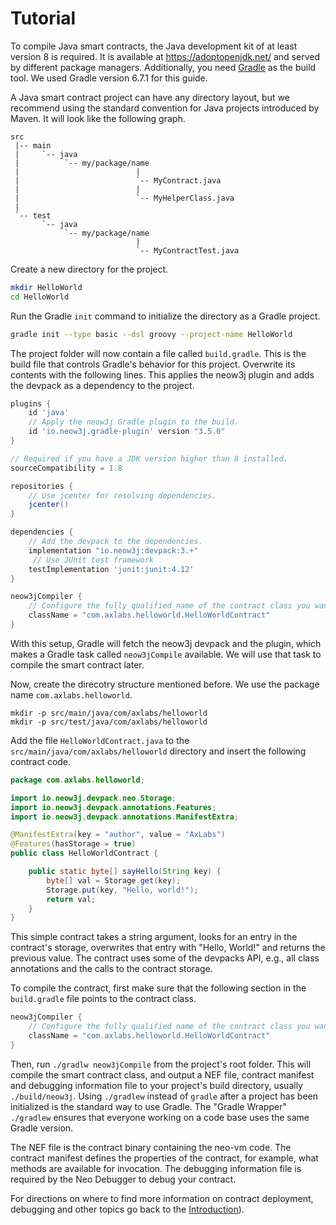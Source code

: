 # Tutorial

To compile Java smart contracts, the Java development kit of at least version 8 is required. It is
available at https://adoptopenjdk.net/ and served by different package managers. Additionally, you
need [Gradle](https://gradle.org/install/) as the build tool. We used Gradle version 6.7.1 for this
guide.

A Java smart contract project can have any directory layout, but we recommend using the standard
convention for Java projects introduced by Maven. It will look like the following graph.

```
src
 |-- main
 |     `-- java	
 |          `-- my/package/name
 |                          |
 |                          `-- MyContract.java
 |                          |
 |                          `-- MyHelperClass.java
 |
 `-- test
       `-- java
            `-- my/package/name
                            |
                            `-- MyContractTest.java

```

Create a new directory for the project.

```bash
mkdir HelloWorld
cd HelloWorld
```

Run the Gradle `init` command to initialize the directory as a Gradle project.

```bash
gradle init --type basic --dsl groovy --project-name HelloWorld
```

The project folder will now contain a file called `build.gradle`. This is the build file that
controls Gradle's behavior for this project. Overwrite its contents with the following lines. This
applies the neow3j plugin and adds the devpack as a dependency to the project.

```groovy
plugins {
    id 'java'
    // Apply the neow3j Gradle plugin to the build.
    id 'io.neow3j.gradle-plugin' version "3.5.0"
}

// Required if you have a JDK version higher than 8 installed.
sourceCompatibility = 1.8

repositories {
    // Use jcenter for resolving dependencies.
    jcenter()
}

dependencies {
    // Add the devpack to the dependencies.
    implementation "io.neow3j:devpack:3.+"
     // Use JUnit test framework
    testImplementation 'junit:junit:4.12'
}

neow3jCompiler {
    // Configure the fully qualified name of the contract class you want to compile.
    className = "com.axlabs.helloworld.HelloWorldContract"
}
```

With this setup, Gradle will fetch the neow3j devpack and the plugin, which makes a Gradle task
called `neow3jCompile` available. We will use that task to compile the smart contract later. 

Now, create the direcotry structure mentioned before. We use the package name
`com.axlabs.helloworld`.

```
mkdir -p src/main/java/com/axlabs/helloworld
mkdir -p src/test/java/com/axlabs/helloworld
```

Add the file `HelloWorldContract.java` to the `src/main/java/com/axlabs/helloworld` directory and
insert the following contract code.

```java
package com.axlabs.helloworld;

import io.neow3j.devpack.neo.Storage;
import io.neow3j.devpack.annotations.Features;
import io.neow3j.devpack.annotations.ManifestExtra;

@ManifestExtra(key = "author", value = "AxLabs")
@Features(hasStorage = true)
public class HelloWorldContract {

    public static byte[] sayHello(String key) {
        byte[] val = Storage.get(key);
        Storage.put(key, "Hello, world!");
        return val;
    }
}
```

This simple contract takes a string argument, looks for an entry in the contract's storage,
overwrites that entry with "Hello, World!" and returns the previous value. The contract uses
some of the devpacks API, e.g., all class annotations and the calls to the contract storage.

To compile the contract, first make sure that the following section in the `build.gradle` file
points to the contract class. 

```groovy
neow3jCompiler {
    // Configure the fully qualified name of the contract class you want to compile.
    className = "com.axlabs.helloworld.HelloWorldContract"
}
```

Then, run `./gradlw neow3jCompile` from the project's root folder. This will compile the smart
contract class, and output a NEF file, contract manifest and debugging information file to your
project's build directory, usually `./build/neow3j`. Using `./gradlew` instead of `gradle` after a
project has been initialized is the standard way to use Gradle. The "Gradle Wrapper" `./gradlew`
ensures that everyone working on a code base uses the same Gradle version.

The NEF file is the contract binary containing the neo-vm code. The contract manifest defines the
properties of the contract, for example, what methods are available for invocation. The debugging
information file is required by the Neo Debugger to debug your contract. 

For directions on where to find more information on contract deployment, debugging and other topics
go back to the [Introduction](neo3_guides/compiler_devpack/introduction.md#introduction)).
